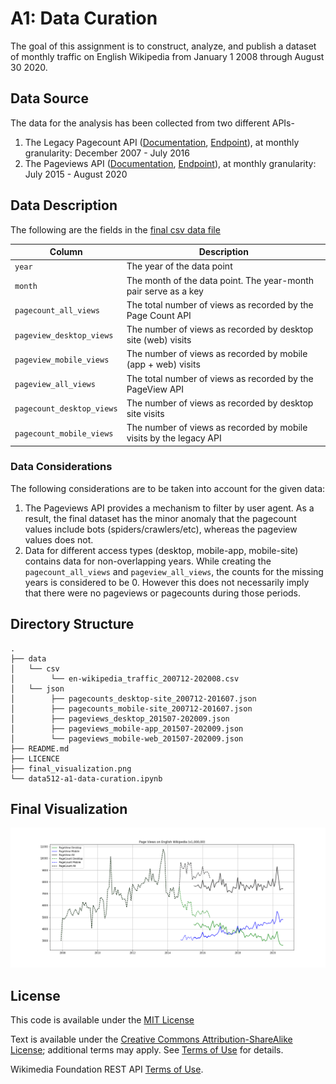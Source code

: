 # A1: Data Curation

The goal of this assignment is to construct, analyze, and publish a dataset of monthly traffic on English Wikipedia from January 1 2008 through August 30 2020.

## Data Source

The data for the analysis has been collected from two different APIs-
1. The Legacy Pagecount API ([Documentation](https://wikitech.wikimedia.org/wiki/Analytics/AQS/Legacy_Pagecounts), [Endpoint](https://wikimedia.org/api/rest_v1/#/Legacy%20data)), at monthly granularity: December 2007 - July 2016
2. The Pageviews API ([Documentation](https://wikitech.wikimedia.org/wiki/Analytics/AQS/Pageviews), [Endpoint](https://wikimedia.org/api/rest_v1/#/Pageviews%20data)), at monthly granularity: July 2015 - August 2020

## Data Description

The following are the fields in the [final csv data file](data/csv/en-wikipedia_traffic_200712-202008.csv)

| Column | Description |
|--------|-------------|
| `year`   | The year of the data point |
| `month`  | The month of the data point. The year-month pair serve as a key |
| `pagecount_all_views` | The total number of views as recorded by the Page Count API |
| `pageview_desktop_views` | The number of views as recorded by desktop site (web) visits |
| `pageview_mobile_views` | The number of views as recorded by mobile (app + web) visits |
| `pageview_all_views` | The total number of views as recorded by the PageView API |
| `pagecount_desktop_views` | The number of views as recorded by desktop site visits |
| `pagecount_mobile_views` | The number of views as recorded by mobile visits by the legacy API |

### Data Considerations

The following considerations are to be taken into account for the given data:

1. The Pageviews API provides a mechanism to filter by user agent. As a result, the final dataset has the minor anomaly that the pagecount values include bots (spiders/crawlers/etc), whereas the pageview values does not.
2. Data for different access types (desktop, mobile-app, mobile-site) contains data for non-overlapping years. While creating the `pagecount_all_views` and `pageview_all_views`, the counts for the missing years is considered to be 0. However this does not necessarily imply that there were no pageviews or pagecounts during those periods.

## Directory Structure

```
.
├── data
│   └── csv
│        └── en-wikipedia_traffic_200712-202008.csv
│   └── json
│        ├── pagecounts_desktop-site_200712-201607.json
│        ├── pagecounts_mobile-site_200712-201607.json
│        ├── pageviews_desktop_201507-202009.json
│        ├── pageviews_mobile-app_201507-202009.json
│        └── pageviews_mobile-web_201507-202009.json
├── README.md
├── LICENCE
├── final_visualization.png
└── data512-a1-data-curation.ipynb  

```

## Final Visualization

![Wikimedia Visits from 2007 to 2018](final_visualization.png)

## License

This code is available under the [MIT License](LICENSE)

Text is available under the [Creative Commons Attribution-ShareAlike License](https://creativecommons.org/licenses/by-sa/3.0/); additional terms may apply. See [Terms of Use](https://foundation.wikimedia.org/wiki/Terms_of_Use/en) for details.

Wikimedia Foundation REST API [Terms of Use](https://www.mediawiki.org/wiki/REST_API#Terms_and_conditions).
